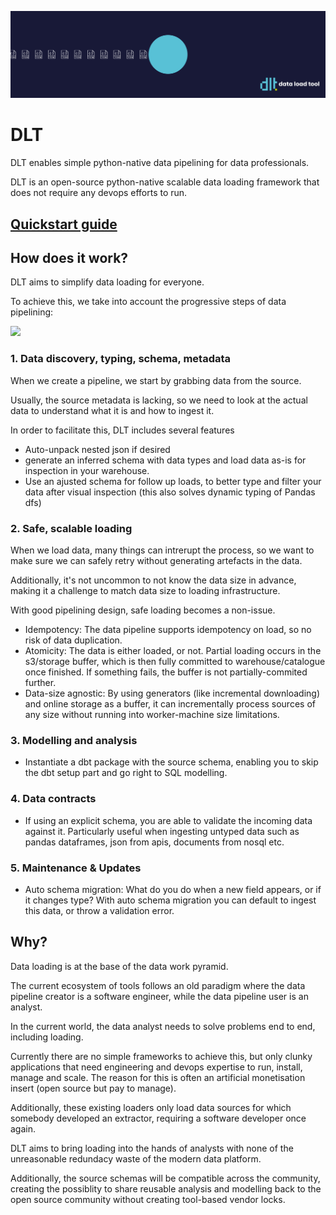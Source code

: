 ![](docs/DLT-Pacman-Quick.gif)


# DLT
DLT enables simple python-native data pipelining for data professionals.

DLT is an open-source python-native scalable data loading framework that does not require any devops efforts to run.

## [Quickstart guide](QUICKSTART.md)

## How does it work?

DLT aims to simplify data loading for everyone.


To achieve this, we take into account the progressive steps of data pipelining:

![](docs/DLT_Diagram_1.jpg)
### 1. Data discovery, typing, schema, metadata

When we create a pipeline, we start by grabbing data from the source.

Usually, the source metadata is lacking, so we need to look at the actual data to understand what it is and how to ingest it.

In order to facilitate this, DLT includes several features
* Auto-unpack nested json if desired
* generate an inferred schema with data types and load data as-is for inspection in your warehouse.
* Use an ajusted schema for follow up loads, to better type and filter your data after visual inspection (this also solves dynamic typing of Pandas dfs)

### 2. Safe, scalable loading

When we load data, many things can intrerupt the process, so we want to make sure we can safely retry without generating artefacts in the data.

Additionally, it's not uncommon to not know the data size in advance, making it a challenge to match data size to loading infrastructure.

With good pipelining design, safe loading becomes a non-issue.

* Idempotency: The data pipeline supports idempotency on load, so no risk of data duplication.
* Atomicity: The data is either loaded, or not. Partial loading occurs in the s3/storage buffer, which is then fully committed to warehouse/catalogue once finished. If something fails, the buffer is not partially-commited further.
* Data-size agnostic: By using generators (like incremental downloading) and online storage as a buffer, it can incrementally process sources of any size without running into worker-machine size limitations.


### 3. Modelling and analysis

* Instantiate a dbt package with the source schema, enabling you to skip the dbt setup part and go right to SQL modelling.


### 4. Data contracts

* If using an explicit schema, you are able to validate the incoming data against it. Particularly useful when ingesting untyped data such as pandas dataframes, json from apis, documents from nosql etc.

### 5. Maintenance & Updates

* Auto schema migration: What do you do when a new field appears, or if it changes type? With auto schema migration you can default to ingest this data, or throw a validation error.

## Why?

Data loading is at the base of the data work pyramid.

The current ecosystem of tools follows an old paradigm where the data pipeline creator is a software engineer, while the data pipeline user is an analyst.

In the current world, the data analyst needs to solve problems end to end, including loading.

Currently there are no simple frameworks to achieve this, but only clunky applications that need engineering and devops expertise to run, install, manage and scale. The reason for this is often an artificial monetisation insert (open source but pay to manage).

Additionally, these existing loaders only load data sources for which somebody developed an extractor, requiring a software developer once again.

DLT aims to bring loading into the hands of analysts with none of the unreasonable redundacy waste of the modern data platform.

Additionally, the source schemas will be compatible across the community, creating the possiblity to share reusable analysis and modelling back to the open source community without creating tool-based vendor locks.





